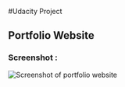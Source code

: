 #Udacity Project 
## Portfolio Website

### Screenshot : 

![ Screenshot of portfolio website](http://i.prntscr.com/SRKmDP05Rwy8YtNLei3A_w.png)
